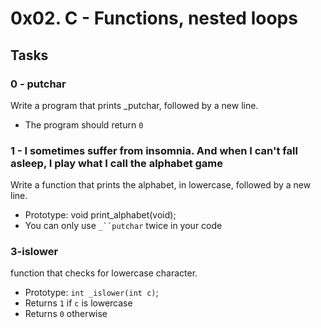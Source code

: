 # 0x02. C - Functions, nested loops

## Tasks

### 0 - putchar

Write a program that prints _putchar, followed by a new line.

 - The program should return `0`

### 1 - I sometimes suffer from insomnia. And when I can't fall asleep, I play what I call the alphabet game
Write a function that prints the alphabet, in lowercase, followed by a new line.

 - Prototype: void print_alphabet(void);
 - You can only use `_``putchar` twice in your code

### 3-islower
function that checks for lowercase character.

 - Prototype: `int _islower(int c)`;
 - Returns `1` if `c` is lowercase
 - Returns `0` otherwise

